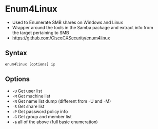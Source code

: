 # Enum4Linux

- Used to Enumerate SMB shares on Windows and Linux
- Wrapper around the tools in the Samba package and extract info from the target pertaining to SMB
- https://github.com/CiscoCXSecurity/enum4linux

## Syntax

`enum4linux [options] ip`

## Options

- `-U` Get user list
- `-M` Get machine list
- `-N` Get name list dump (different from -U and -M)
- `-S` Get share list
- `-P` Get password policy info
- `-G` Get group and member list
- `-a` all of the above (full basic enumeration)


